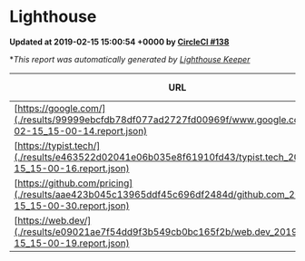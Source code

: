 
# Lighthouse

**Updated at 2019-02-15 15:00:54 +0000 by [CircleCI #138](https://circleci.com/gh/ItinerisLtd/lighthouse-keeper-example/138)**

**This report was automatically generated by [Lighthouse Keeper](https://github.com/itinerisltd/lighthouse-keeper)*

| URL | Performance | Accessibility | Best Practices | SEO | PWA | Updated At |
| --- | --- | --- | --- | --- | --- | --- |
| [https://google.com/](./results/99999ebcfdb78df077ad2727fd00969f/www.google.com_2019-02-15_15-00-14.report.json) | 0.94 | 0.71 | 0.93 | 0.8 | 0.58 | 2019-02-15T15:00:14.799Z |
| [https://typist.tech/](./results/e463522d02041e06b035e8f61910fd43/typist.tech_2019-02-15_15-00-16.report.json) | 0.97 | 0.8 | 0.71 | 1 | 0.58 | 2019-02-15T15:00:16.995Z |
| [https://github.com/pricing](./results/aae423b045c13965ddf45c696df2484d/github.com_2019-02-15_15-00-30.report.json) | 0.65 | 0.89 | 0.93 | 0.9 | 0.58 | 2019-02-15T15:00:30.967Z |
| [https://web.dev/](./results/e09021ae7f54dd9f3b549cb0bc165f2b/web.dev_2019-02-15_15-00-19.report.json) | 0.89 | 0.93 | 1 | 0.91 | 1 | 2019-02-15T15:00:19.236Z |
